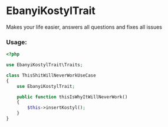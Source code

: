 # EbanyiKostylTrait

Makes your life easier, answers all questions and fixes all issues

### Usage:

```php
<?php

use EbanyiKostylTrait\Traits;

class ThisShitWillNeverWorkUseCase
{
    use EbanyiKostylTrait;

    public function thisIsWhyItWillNeverWork()
    {
        $this->insertKostyl();
    }
}
```